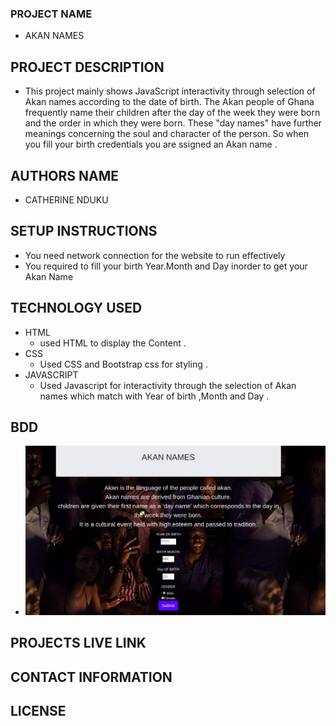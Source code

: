 ### PROJECT NAME
- AKAN NAMES

## PROJECT DESCRIPTION
- This project mainly shows JavaScript interactivity through selection of Akan names according to the date of birth.
The Akan people of Ghana frequently name their children after the day of the week they were born and the order in which they were born. These "day names" have further meanings concerning the soul and character of the person. So when you fill your birth credentials you are ssigned an Akan name .
## AUTHORS NAME
 - CATHERINE NDUKU
## SETUP INSTRUCTIONS
- You need network connection for the website to run effectively 
- You required to fill your birth Year.Month and Day inorder to get your Akan Name
## TECHNOLOGY USED
- HTML
  - used HTML to display the Content .
- CSS
   - Used CSS and Bootstrap css for styling .
- JAVASCRIPT
   - Used Javascript for interactivity through the selection of Akan names which match with Year of birth ,Month and Day .

## BDD
  - <img src="images/display.jpg">
## PROJECTS LIVE LINK 

## CONTACT INFORMATION 

## LICENSE 